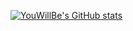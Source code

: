 [![YouWillBe's GitHub stats](https://github-readme-stats.vercel.app/api?username=YouWillBe&show_icons=true)](https://github.com/anuraghazra/github-readme-stats)

